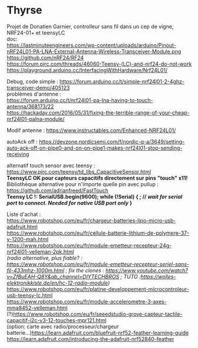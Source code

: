 # Thyrse
Projet de Donatien Garnier, controlleur sans fil dans un cep de vigne, NRF24-01+ et teensyLC  
doc:  
https://lastminuteengineers.com/wp-content/uploads/arduino/Pinout-nRF24L01-PA-LNA-External-Antenna-Wireless-Transceiver-Module.png  
https://github.com/nRF24/RF24  
https://forum.pjrc.com/threads/46060-Teensy-(LC)-and-nrf24-do-not-work  
https://playground.arduino.cc/InterfacingWithHardware/Nrf24L01/  
  
Debug, code simple : https://forum.arduino.cc/t/simple-nrf24l01-2-4ghz-transceiver-demo/405123  
problèmes d'antenne :   
https://forum.arduino.cc/t/nrf24l01-pa-lna-having-to-touch-antenna/368173/22  
https://hackaday.com/2016/05/31/fixing-the-terrible-range-of-your-cheap-nrf24l01-palna-module/  

  
Modif antenne : https://www.instructables.com/Enhanced-NRF24L01/  
    
autoAck off : https://devzone.nordicsemi.com/f/nordic-q-a/3649/setting-auto-ack-off-on-pipe0-and-on-on-pipe1-makes-nrf24l01-stop-sending-receiving
  
alternatif touch sensor avec teensy : https://www.pjrc.com/teensy/td_libs_CapacitiveSensor.html  
**TeensyLC OK pour capteurs capacitifs directement sur pins "touch" x11!**  
Bibliothèque alternative pour n'importe quelle pin avec pullup : https://github.com/adrianfreed/FastTouch  
**Teensy LC !: 
  SerialUSB.begin(9600);
  while (!Serial) {
    ; // _wait for serial port to connect. Needed for native USB port only_
  }**  
    
Liste d'achat :  
https://www.robotshop.com/eu/fr/chargeur-batteries-lipo-micro-usb-adafruit.html  
https://www.robotshop.com/eu/fr/cellule-batterie-lithium-de-polymere-37-v-1200-mah.html  
https://www.robotshop.com/eu/fr/module-emetteur-recepteur-24g-nrf24l01-velleman-2pk.html  
_(radio alternative, plus fiable? :  
https://www.robotshop.com/eu/fr/module-emetteur-recepteur-seriel-sans-fil-433mhz-1000m.html ; fix the clones : https://www.youtube.com/watch?v=ZfBuEAH-Q8Y&ab_channel=DIYTECHBROS ; TUTO :https://wolles-elektronikkiste.de/en/hc-12-radio-module)_  
https://www.robotshop.com/eu/fr/platine-developpement-microcontroleur-usb-teensy-lc.html  
https://www.robotshop.com/eu/fr/module-accelerometre-3-axes-mma8452-velleman.html  
(?)https://www.robotshop.com/eu/fr/seeedstudio-grove-capteur-tactile-capacitif-i2c-v3-12-touches-mpr121.html  
(option: carte avec radio/processeur/chargeur batterie...)https://learn.adafruit.com/bluefruit-nrf52-feather-learning-guide  
https://learn.adafruit.com/introducing-the-adafruit-nrf52840-feather  
